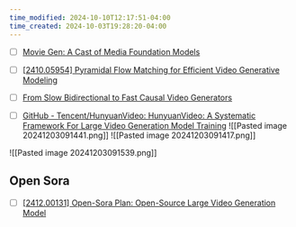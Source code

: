 ```yaml
---
time_modified: 2024-10-10T12:17:51-04:00
time_created: 2024-10-03T19:28:20-04:00
---
```


- [ ] [Movie Gen: A Cast of Media Foundation Models](https://ai.meta.com/static-resource/movie-gen-research-paper)
- [ ] [\[2410.05954\] Pyramidal Flow Matching for Efficient Video Generative Modeling](https://arxiv.org/abs/2410.05954)
- [ ] [From Slow Bidirectional to Fast Causal Video Generators](https://causvid.github.io/)




- [ ] [GitHub - Tencent/HunyuanVideo: HunyuanVideo: A Systematic Framework For Large Video Generation Model Training](https://github.com/Tencent/HunyuanVideo)
![[Pasted image 20241203091441.png]]
![[Pasted image 20241203091417.png]]

![[Pasted image 20241203091539.png]]




## Open Sora

- [ ] [\[2412.00131\] Open-Sora Plan: Open-Source Large Video Generation Model](https://arxiv.org/abs/2412.00131)